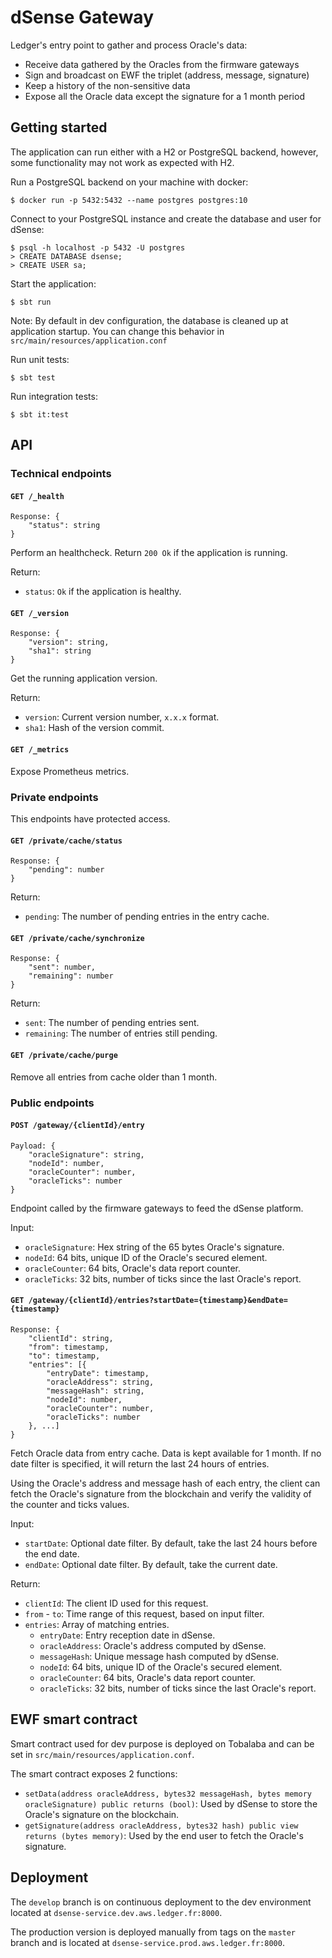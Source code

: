 # dSense Gateway

Ledger's entry point to gather and process Oracle's data:
 * Receive data gathered by the Oracles from the firmware gateways
 * Sign and broadcast on EWF the triplet (address, message, signature)
 * Keep a history of the non-sensitive data
 * Expose all the Oracle data except the signature for a 1 month period

## Getting started
 
The application can run either with a H2 or PostgreSQL backend, however, some functionality may not work as expected with H2.
 
Run a PostgreSQL backend on your machine with docker:
```
$ docker run -p 5432:5432 --name postgres postgres:10
``` 

Connect to your PostgreSQL instance and create the database and user for dSense:
```
$ psql -h localhost -p 5432 -U postgres
> CREATE DATABASE dsense;
> CREATE USER sa;
```

Start the application:
```
$ sbt run
```

Note: By default in dev configuration, the database is cleaned up at application startup. You can change this behavior in `src/main/resources/application.conf`

Run unit tests:

```
$ sbt test
```

Run integration tests:
```
$ sbt it:test
```


## API

### Technical endpoints

#### `GET /_health`

```
Response: {
    "status": string
}
```

Perform an healthcheck. Return `200 Ok` if the application is running.

Return:
 * `status`: `Ok` if the application is healthy.

#### `GET /_version`

```
Response: {
    "version": string,
    "sha1": string
}
```

Get the running application version.

Return:
 * `version`: Current version number, `x.x.x` format.
 * `sha1`: Hash of the version commit.
 
#### `GET /_metrics`
 
Expose Prometheus metrics.
 
### Private endpoints
 
This endpoints have protected access.
 
#### `GET /private/cache/status`
 
```
Response: {
    "pending": number
}
```

Return:
 * `pending`: The number of pending entries in the entry cache.

#### `GET /private/cache/synchronize`

```
Response: {
    "sent": number,
    "remaining": number 
}
```

Return:
 * `sent`: The number of pending entries sent.
 * `remaining`: The number of entries still pending.
 
#### `GET /private/cache/purge`

Remove all entries from cache older than 1 month.

### Public endpoints

#### `POST /gateway/{clientId}/entry`

```
Payload: {
    "oracleSignature": string,
    "nodeId": number,
    "oracleCounter": number,
    "oracleTicks": number
}
```

Endpoint called by the firmware gateways to feed the dSense platform.

Input:
 * `oracleSignature`: Hex string of the 65 bytes Oracle's signature.
 * `nodeId`: 64 bits, unique ID of the Oracle's secured element.
 * `oracleCounter`: 64 bits, Oracle's data report counter.
 * `oracleTicks`: 32 bits, number of ticks since the last Oracle's report. 

#### `GET /gateway/{clientId}/entries?startDate={timestamp}&endDate={timestamp}`

```
Response: {
    "clientId": string,
    "from": timestamp,
    "to": timestamp,
    "entries": [{
        "entryDate": timestamp,
        "oracleAddress": string,
        "messageHash": string,
        "nodeId": number,
        "oracleCounter": number,
        "oracleTicks": number 
    }, ...]
}
```

Fetch Oracle data from entry cache. Data is kept available for 1 month. If no date filter is specified, it will return the last 24 hours of entries.

Using the Oracle's address and message hash of each entry, the client can fetch the Oracle's signature from the blockchain and verify the validity of the counter and ticks values. 

Input:
 * `startDate`: Optional date filter. By default, take the last 24 hours before the end date.
 * `endDate`: Optional date filter. By default, take the current date.
 
Return:
 * `clientId`: The client ID used for this request.
 * `from` - `to`: Time range of this request, based on input filter.
 * `entries`: Array of matching entries. 
   * `entryDate`: Entry reception date in dSense.
   * `oracleAddress`: Oracle's address computed by dSense.
   * `messageHash`: Unique message hash computed by dSense.
   * `nodeId`: 64 bits, unique ID of the Oracle's secured element.
   * `oracleCounter`: 64 bits, Oracle's data report counter.
   * `oracleTicks`: 32 bits, number of ticks since the last Oracle's report.
   
## EWF smart contract

Smart contract used for dev purpose is deployed on Tobalaba and can be set in `src/main/resources/application.conf`.

The smart contract exposes 2 functions:

 * `setData(address oracleAddress, bytes32 messageHash, bytes memory oracleSignature) public returns (bool)`: Used by dSense to store the Oracle's signature on the blockchain.
 * `getSignature(address oracleAddress, bytes32 hash) public view returns (bytes memory)`: Used by the end user to fetch the Oracle's signature.
 
## Deployment

The `develop` branch is on continuous deployment to the dev environment located at `dsense-service.dev.aws.ledger.fr:8000`.

The production version is deployed manually from tags on the `master` branch and is located at `dsense-service.prod.aws.ledger.fr:8000`.